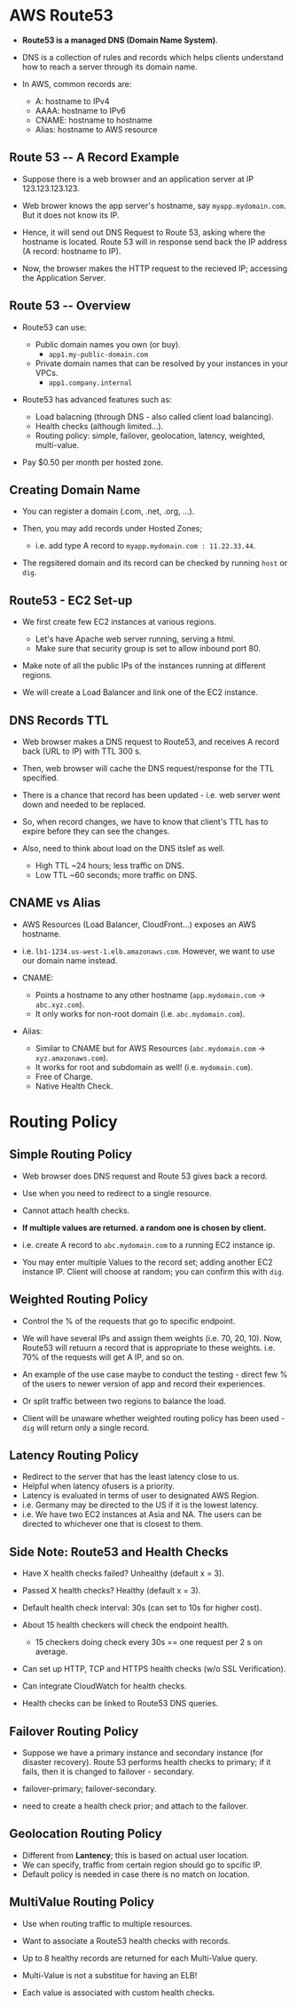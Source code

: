 AWS Route53
===========

- **Route53 is a managed DNS (Domain Name System)**.
- DNS is a collection of rules and records which helps clients understand how to
    reach a server through its domain name.

- In AWS, common records are:
    - A: hostname to IPv4
    - AAAA: hostname to IPv6
    - CNAME: hostname to hostname
    - Alias: hostname to AWS resource

Route 53 -- A Record Example
----------------------------

- Suppose there is a web browser and an application server at IP
    123.123.123.123.

- Web brower knows the app server's hostname, say `myapp.mydomain.com`. But it
    does not know its IP.
- Hence, it will send out DNS Request to Route 53, asking where the hostname is
    located. Route 53 will in response send back the IP address (A record:
    hostname to IP).
- Now, the browser makes the HTTP request to the recieved IP; accessing the
    Application Server.

Route 53 -- Overview
--------------------

- Route53 can use:

    - Public domain names you own (or buy).
        - `app1.my-public-domain.com`
    - Private domain names that can be resolved by your instances in your VPCs.
        - `app1.company.internal`

- Route53 has advanced features such as:

    - Load balacning (through DNS - also called client load balancing).
    - Health checks (although limited...).
    - Routing policy: simple, failover, geolocation, latency, weighted,
        multi-value.

- Pay $0.50 per month per hosted zone.

Creating Domain Name
--------------------

- You can register a domain (.com, .net, .org, ...).

- Then, you may add records under Hosted Zones;
    - i.e. add type A record to `myapp.mydomain.com : 11.22.33.44`.

- The regsitered domain and its record can be checked by running `host` or
    `dig`.

Route53 - EC2 Set-up
--------------------

- We first create few EC2 instances at various regions.

    - Let's have Apache web server running, serving a html.
    - Make sure that security group is set to allow inbound port 80.

- Make note of all the public IPs of the instances running at different regions.

- We will create a Load Balancer and link one of the EC2 instance.

DNS Records TTL
---------------

- Web browser makes a DNS request to Route53, and receives A record back (URL to
    IP) with TTL 300 s.
- Then, web browser will cache the DNS request/response for the TTL specified.
- There is a chance that record has been updated - i.e. web server went down and
    needed to be replaced.

- So, when record changes, we have to know that client's TTL has to expire
    before they can see the changes.

- Also, need to think about load on the DNS itslef as well.
    - High TTL ~24 hours; less traffic on DNS.
    - Low TTL ~60 seconds; more traffic on DNS.

CNAME vs Alias
--------------

- AWS Resources (Load Balancer, CloudFront...) exposes an AWS hostname.

- i.e. `lb1-1234.us-west-1.elb.amazonaws.com`. However, we want to use our domain
  name instead.

- CNAME:

    - Points a hostname to any other hostname (`app.mydomain.com` -> `abc.xyz.com`).
    - It only works for non-root domain (i.e. `abc.mydomain.com`).

- Alias:

    - Similar to CNAME but for AWS Resources (`abc.mydomain.com` ->
        `xyz.amazonaws.com`).
    - It works for root and subdomain as well! (i.e. `mydomain.com`).
    - Free of Charge.
    - Native Health Check.

Routing Policy
==============

Simple Routing Policy
---------------------

- Web browser does DNS request and Route 53 gives back a record.
- Use when you need to redirect to a single resource.
- Cannot attach health checks.

- **If multiple values are returned. a random one is chosen by client.**

- i.e. create A record to `abc.mydomain.com` to a running EC2 instance ip.

- You may enter multiple Values to the record set; adding another EC2 instance
    IP. Client will choose at random; you can confirm this with `dig`.

Weighted Routing Policy
-----------------------

- Control the % of the requests that go to specific endpoint.

- We will have several IPs and assign them weights (i.e. 70, 20, 10). Now,
    Route53 will retuurn a record that is appropriate to these weights. i.e. 70%
    of the requests will get A IP, and so on.

- An example of the use case maybe to conduct the testing - direct few % of the
    users to newer version of app and record their experiences.

- Or split traffic between two regions to balance the load.

- Client will be unaware whether weighted routing policy has been used - `dig`
    will return only a single record.

Latency Routing Policy
----------------------

- Redirect to the server that has the least latency close to us.
- Helpful when latency ofusers is a priority.
- Latency is evaluated in terms of user to designated AWS Region.
- i.e. Germany may be directed to the US if it is the lowest latency.
- i.e. We have two EC2 instances at Asia and NA. The users can be directed to
    whichever one that is closest to them.

Side Note: Route53 and Health Checks
------------------------------------

- Have X health checks failed? Unhealthy (default x = 3).
- Passed X health checks? Healthy (default x = 3).
- Default health check interval: 30s (can set to 10s for higher cost).
- About 15 health checkers will check the endpoint health.
    - 15 checkers doing check every 30s == one request per 2 s on average.

- Can set up HTTP, TCP and HTTPS health checks (w/o SSL Verification).
- Can integrate CloudWatch for health checks.
- Health checks can be linked to Route53 DNS queries.

Failover Routing Policy
-----------------------

- Suppose we have a primary instance and secondary instance (for disaster
    recovery). Route 53 performs health checks to primary; if it fails, then it
    is changed to failover - secondary.

- failover-primary; failover-secondary.
- need to create a health check prior; and attach to the failover.

Geolocation Routing Policy
--------------------------

- Different from **Lantency**; this is based on actual user location.
- We can specify, traffic from certain region should go to spcific IP.
- Default policy is needed in case there is no match on location.

MultiValue Routing Policy
-------------------------

- Use when routing traffic to multiple resources.
- Want to associate a Route53 health checks with records.
- Up to 8 healthy records are returned for each Multi-Value query.
- Multi-Value is not a substitue for having an ELB!

- Each value is associated with custom health checks.


